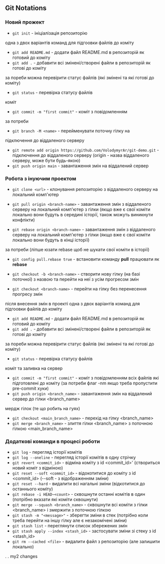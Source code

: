 ## Git Notations

### Новий прожект
- `git init` - ініціалізація репозиторію

одна з двох варіантів команд для підгоовки файлів до коміту
- `git add README.md` - додати файл README.md в репозиторій як готовий до коміту
- `git add .` - добавити всі змінені/створені файли в репозиторій як готові до коміту

за пореби можна перевірити статус файлів (які змінені та які готові до коміту)
- `git status` - перевірка статусу файлів

коміт
- `git commit -m "first commit"` - коміт з повідомленням

за потреби
- `git branch -M <name>` - перейменувати поточну гілку на <name>

підключення до віддаленого серверу
- `git remote add origin https://github.com/VolodymyrAr/git-demo.git` - підключення до віддаленого серверу (origin - назва віддаленого серверу, може бути будь-якою)
- `git push origin main` - завантаження змін на віддалений сервер


### Робота з інуючим проектом
- `git clone <url>` - клонування репозиторію з віддаленого серверу на локальний комп'ютер
- `git pull origin <branch-name>` - завантаження змін з віддаленого серверу на локальний комп'ютер з гілки <branch-name>
  (якщо вже є свої коміти локально вони будуть в середині історії, також можуть виникнути конфлікти)

- `git rebase origin <branch-name>` - завантаження змін з віддаленого серверу на локальний комп'ютер з гілки <branch-name>
  (якщо вже є свої коміти локально вони будуть в кінці історії)

за потреби (ліпше юзати rebase щоб не шукати свої коміти в історії) 
- `git config pull.rebase true` - встановити команду **pull** працювати як **rebase**

- `git checkout -b <branch-name>` - створити нову гілку (на базі поточної) з назвою <branch-name> та перейти на неї з усім прогресом змін
- `git checkout <branch-name>` - перейти на гілку <branch-name> без перенесення прогресу змін

після внесення змін в проекті
одна з двох варіантів команд для підгоовки файлів до коміту
- `git add README.md` - додати файл README.md в репозиторій як готовий до коміту
- `git add .` - добавити всі змінені/створені файли в репозиторій як готові до коміту

за пореби можна перевірити статус файлів (які змінені та які готові до коміту)
- `git status` - перевірка статусу файлів

коміт та заливка на сервер
- `git commit -m "first commit"` - коміт з повідомленням всіх файлів які підготовлені до коміту (за потреби флаг -nm якщо треба пропустити pre-commit хуки)
- `git push origin <branch_name>` - завантаження змін на віддалений сервер до гілки <branch_name>

мердж гілок (те що робить на гуях)
- `git checkout <main_branch_name>` - перехід на гілку <branch_name>
- `git merge <branch_name>` - злиття гілки <branch_name> з поточною гілкою <main_branch_name>


### Додаткові команди в процесі роботи
- `git log` - перегляд історії комітів
- `git log --oneline` - перегляд історії комітів в одну стрічку
- `git revert <commit_id>` - відміна коміту з id <commit_id>' (створиться новий коміт з відміною)
- `git reset --soft <commit_id>` - відокотитися до коміту з id <commit_id> (--soft - з відображенням зміни)
- `git reset --hard` - видалити всі нагальні зміни (відкотитися до останнього коміту)
- `git rebase -i HEAD~<count>` - сквошнути останні <count> комітів в один (потрібно вказати які коміти сквошнути)
- `git merge --squash <branch_name>` - сквошнути всі коміти з гілки <branch_name> і змержити з поточною гілкою
- `git stash -m "<message>"` - зберегти зміни в стек (потрібно коли треба перейти на іншу гілку але є незакомічені зміни)
- `git stash list` - переглянути список збережених змін
- `git stash apply --index <stash_id>` - застосувати зміни зі стеку з id <stash_id>
- `git rm --cached <file>` - видалити файл з репозиторію (але залишити локально)

.
.
my2 changes